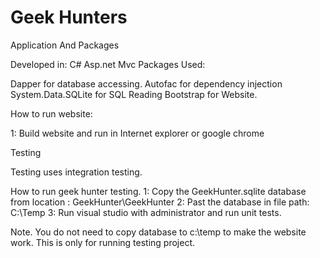 # Geek Hunters

Application And Packages

Developed in: C# Asp.net Mvc 
Packages Used: 

Dapper for database accessing.
Autofac for dependency injection
System.Data.SQLite for SQL Reading
Bootstrap for Website.

How to run website:

1: Build website and run in Internet explorer or google chrome
 
Testing

Testing uses integration testing.

How to run geek hunter testing.
1: Copy the GeekHunter.sqlite database from location : GeekHunter\GeekHunter
2: Past the database in file path: C:\Temp
3: Run visual studio with administrator and run unit tests.

Note. You do not need to copy database to c:\temp to make the website work. This is only for running testing project.


